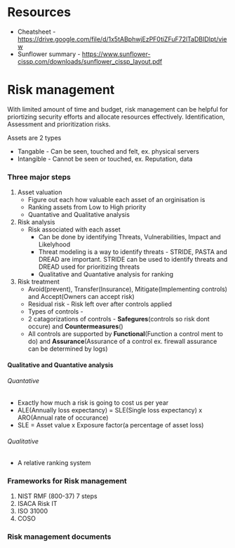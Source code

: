 # Resources
- Cheatsheet - https://drive.google.com/file/d/1x5tABphwjEzPF0tiZFuF72lTaDBIDlpt/view
- Sunflower summary - https://www.sunflower-cissp.com/downloads/sunflower_cissp_layout.pdf

# Risk management
With limited amount of time and budget, risk management can be helpful for priortizing security efforts and allocate resources effectively. Identification, Assessment and prioritization risks.

Assets are 2 types 
- Tangable - Can be seen, touched and felt, ex. physical servers 
- Intangible - Cannot be seen or touched, ex. Reputation, data
### Three major steps
1. Asset valuation
    - Figure out each how valuable each asset of an orginisation is
    - Ranking assets from Low to High priority
    - Quantative and Qualitative analysis
2. Risk analysis
    - Risk associated with each asset
        - Can be done by identifying Threats, Vulnerabilities, Impact and Likelyhood
        - Threat modeling is a way to identify threats - STRIDE, PASTA and DREAD are important. STRIDE can be used to identify threats and DREAD used for prioritizing threats
        - Qualitative and Quantative analysis for ranking 
4. Risk treatment
    - Avoid(prevent), Transfer(Insurance), Mitigate(Implementing controls) and Accept(Owners can accept risk)
    - Residual risk - Risk left over after controls applied
    - Types of controls - 
    - 2 catagorizations of controls - **Safegures**(controls so risk dont occure) and **Countermeasures**()
    - All controls are supported by **Functional**(Function a control ment to do) and **Assurance**(Assurance of a control ex. firewall assurance can be determined by logs)
#### Qualitative and Quantative analysis
###### Quantative 
- Exactly how much a risk is going to cost us per year
- ALE(Annually loss expectancy) = SLE(Single loss expectancy) x ARO(Annual rate of occurance)
- SLE = Asset value x Exposure factor(a percentage of asset loss)

###### Qualitative
- A relative ranking system

### Frameworks for Risk management
1. NIST RMF (800-37) 7 steps
2. ISACA Risk IT
3. ISO 31000
4. COSO

### Risk management documents
